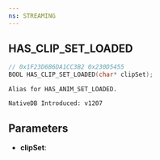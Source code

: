 ```yaml
---
ns: STREAMING
---
```

## HAS_CLIP_SET_LOADED

```c
// 0x1F23D6B6DA1CC3B2 0x230D5455
BOOL HAS_CLIP_SET_LOADED(char* clipSet);
```

```
Alias for HAS_ANIM_SET_LOADED.

NativeDB Introduced: v1207
```

## Parameters
* **clipSet**:
